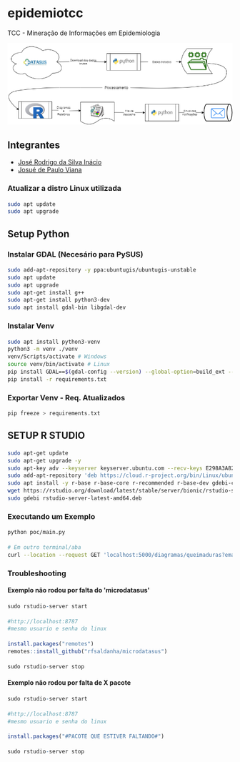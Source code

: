 # epidemiotcc
TCC - Mineração de Informações em Epidemiologia

![Diagrama principal](diagramas/fluxograma_principal.png)

## Integrantes
- [José Rodrigo da Silva Inácio](mailto:jose.inacio@estudante.ifb.edu.br)
- [Josué de Paulo Viana](mailto:josue.viana@estudante.ifb.edu.br)

### Atualizar a distro Linux utilizada

```bash
sudo apt update
sudo apt upgrade
```

## Setup Python

### Instalar GDAL (Necesário para PySUS)

```bash
sudo add-apt-repository -y ppa:ubuntugis/ubuntugis-unstable
sudo apt update
sudo apt upgrade
sudo apt-get install g++
sudo apt-get install python3-dev
sudo apt install gdal-bin libgdal-dev
```

### Instalar Venv

```bash
sudo apt install python3-venv
python3 -m venv ./venv
venv/Scripts/activate # Windows
source venv/bin/activate # Linux
pip install GDAL==$(gdal-config --version) --global-option=build_ext --global-option="-I/usr/include/gdal" 
pip install -r requirements.txt
```

### Exportar Venv - Req. Atualizados

```bash
pip freeze > requirements.txt
```

## SETUP R STUDIO

```bash
sudo apt-get update
sudo apt-get upgrade -y
sudo apt-key adv --keyserver keyserver.ubuntu.com --recv-keys E298A3A825C0D65DFD57CBB651716619E084DAB9
sudo add-apt-repository 'deb https://cloud.r-project.org/bin/Linux/ubuntu focal-cran40/'
sudo apt install -y r-base r-base-core r-recommended r-base-dev gdebi-core build-essential libcurl4-gnutls-dev libxml2-dev libssl-dev
wget https://rstudio.org/download/latest/stable/server/bionic/rstudio-server-latest-amd64.deb
sudo gdebi rstudio-server-latest-amd64.deb
```

### Executando um Exemplo

```bash
python poc/main.py

# Em outro terminal/aba
curl --location --request GET 'localhost:5000/diagramas/queimaduras?email=#EMAIL-CADASTRADO#&ano_inicio=2019&ano_fim=2019&estado=MT'
```

### Troubleshooting

#### Exemplo não rodou por falta do 'microdatasus'

```r
sudo rstudio-server start

#http://localhost:8787
#mesmo usuario e senha do linux

install.packages("remotes")
remotes::install_github("rfsaldanha/microdatasus")

sudo rstudio-server stop
```

#### Exemplo não rodou por falta de X pacote

```r
sudo rstudio-server start

#http://localhost:8787
#mesmo usuario e senha do linux

install.packages("#PACOTE QUE ESTIVER FALTANDO#")

sudo rstudio-server stop
```

